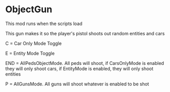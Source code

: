 # ObjectGun

This mod runs when the scripts load

This gun makes it so the player's pistol shoots out random entities and cars

C = Car Only Mode Toggle

E = Entity Mode Toggle

END = AllPedsObjectMode. All peds will shoot, if CarsOnlyMode is enabled they will only shoot cars, if EntityMode is enabled, they will only shoot entities

P = AllGunsMode. All guns will shoot whatever is enabled to be shot